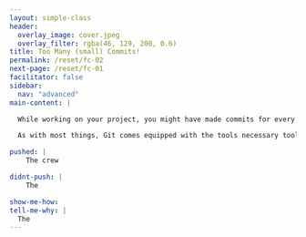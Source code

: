 ```yaml
---
layout: simple-class
header:
  overlay_image: cover.jpeg
  overlay_filter: rgba(46, 129, 200, 0.6)
title: Too Many (small) Commits!
permalink: /reset/fc-02
next-page: /reset/fc-01
facilitator: false
sidebar:
  nav: "advanced"
main-content: |  

  While working on your project, you might have made commits for every little change you made along the way and created a commit history that looks more like an avalanche of information as opposed to a succinct list of the changes you made to the branch.

  As with most things, Git comes equipped with the tools necessary tools to save you from yourself.

pushed: |
    The crew

didnt-push: |
    The

show-me-how:
tell-me-why: |
  The
---
```

